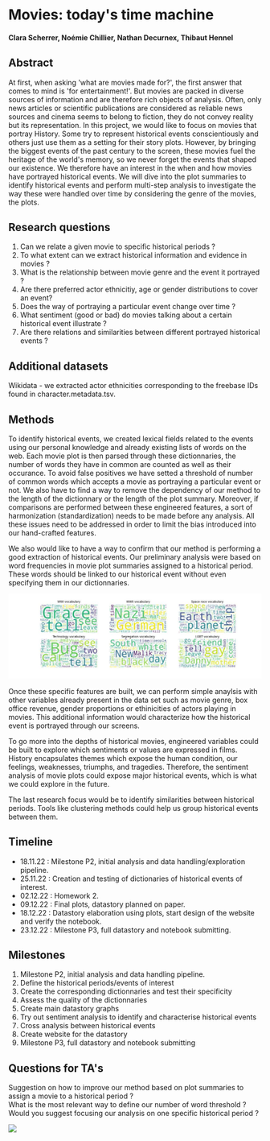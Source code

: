 # Movies: today's time machine

#### Clara Scherrer, Noémie Chillier, Nathan Decurnex, Thibaut Hennel

## Abstract
At first, when asking 'what are movies made for?', the first answer that comes to mind is 'for entertainment!'. But movies are packed in diverse sources of information and are therefore rich objects of analysis. Often, only news articles or scientific publications are considered as reliable news sources and cinema seems to belong to fiction, they do not convey reality but its representation. In this project, we would like to focus on movies that portray History. Some try to represent historical events conscientiously and others just use them as a setting for their story plots. However, by bringing the biggest events of the past century to the screen, these movies fuel the heritage of the world's memory, so we never forget the events that shaped our existence. We therefore have an interest in the when and how movies have portrayed historical events. We will dive into the plot summaries to identify historical events and perform multi-step analysis to investigate the way these were handled over time by considering the genre of the movies, the plots. 

## Research questions
1. Can we relate a given movie to specific historical periods ?
2. To what extent can we extract historical information and evidence in movies ?
3. What is the relationship between movie genre and the event it portrayed ? 
4. Are there preferred actor ethnicitiy, age or gender distributions to cover an event?
5. Does the way of portraying a particular event change over time ?
6. What sentiment (good or bad) do movies talking about a certain historical event illustrate ?
7. Are there relations and similarities between different portrayed historical events ?

## Additional datasets
Wikidata - we extracted actor ethnicities corresponding to the freebase IDs found in character.metadata.tsv.

## Methods
To identify historical events, we created lexical fields related to the events using our personal knowledge and already existing lists of words on the web. Each movie plot is then parsed through these dictionnaries, the number of words they have in common are counted as well as their occurance. To avoid false positives we have setted a threshold of number of common words which accepts a movie as portraying a particular event or not. We also have to find a way to remove the dependency of our method to the length of the dictionnary or the length of the plot summary. Moreover, if comparisons are performed between these engineered features, a sort of harmonization (standardization) needs to be made before any analysis. All these issues need to be addressed in order to limit the bias introduced into our hand-crafted features. 

We also would like to have a way to confirm that our method is performing a good extraction of historical events. Our preliminary analysis were based on word frequencies in movie plot summaries assigned to a historical period. These words should be linked to our historical event without even specifying them in our dictionnaries.

![Screenshot](wordcloud.jpg)

Once these specific features are built, we can perform simple anaylsis with other variables already present in the data set such as movie genre, box office revenue, gender proportions or ethinicities of actors playing in movies. This additional information would characterize how the historical event is portrayed through our screens. 

To go more into the depths of historical movies, engineered variables could be built to explore which sentiments or values are expressed in films. History encapsulates themes which expose the human condition, our feelings, weaknesses, triumphs, and tragedies. Therefore, the sentiment analysis of movie plots could expose major historical events, which is what we could explore in the future. 

The last research focus would be to identify similarities between historical periods. Tools like clustering methods could help us group historical events between them.

## Timeline
- 18.11.22 : Milestone P2, initial analysis and data handling/exploration pipeline. <br>
- 25.11.22 : Creation and testing of dictionaries of historical events of interest. <br>
- 02.12.22 : Homework 2. <br>
- 09.12.22 : Final plots, datastory planned on paper. <br>
- 18.12.22 : Datastory elaboration using plots, start design of the website and verify the notebook. <br>
- 23.12.22 : Milestone P3, full datastory and notebook submitting. <br>

## Milestones
1. Milestone P2, initial analysis and data handling pipeline. <br>
2. Define the historical periods/events of interest
3. Create the corresponding dictionnaries and test their specificity
4. Assess the quality of the dictionnaries
4. Create main datastory graphs
5. Try out sentiment analysis to identify and characterise historical events
6. Cross analysis between historical events
7. Create website for the datastory
8. Milestone P3, full datastory and notebook submitting

## Questions for TA's

Suggestion on how to improve our method based on plot summaries to assign a movie to a historical period ? <br>
What is the most relevant way to define our number of word threshold ? <br>
Would you suggest focusing our analysis on one specific historical period ? <br>


![](https://www.epfl.ch/wp/5.5/wp-content/themes/wp-theme-2018/assets/svg/epfl-logo.svg)
